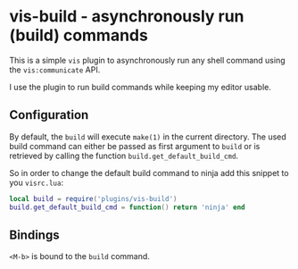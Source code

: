 # vis-build - asynchronously run (build) commands

This is a simple `vis` plugin to asynchronously run any shell command using
the `vis:communicate` API.

I use the plugin to run build commands while keeping my editor usable.

## Configuration

By default, the `build` will execute `make(1)` in the current directory.
The used build command can either be passed as first argument to `build` or
is retrieved by calling the function `build.get_default_build_cmd`.

So in order to change the default build command to ninja add this snippet to
you `visrc.lua`:

```lua
local build = require('plugins/vis-build')
build.get_default_build_cmd = function() return 'ninja' end
```

## Bindings

`<M-b>` is bound to the `build` command.
